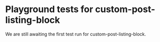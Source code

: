 # Playground tests for custom-post-listing-block
We are still awaiting the first test run for custom-post-listing-block.
